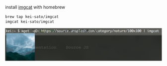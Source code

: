install [imgcat](https://iterm2.com/documentation-images.html) with homebrew

```
brew tap kei-sato/imgcat
imgcat kei-sato/imgcat
```

![screenshot](./images/ss1.png)
